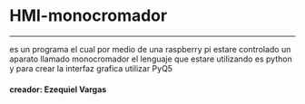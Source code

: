 # HMI-monocromador
___  
es un programa el cual por medio de una raspberry pi estare controlado un aparato llamado monocromador 
el lenguaje que estare utilizando es python y para crear la interfaz grafica utilizar PyQ5


#### creador: Ezequiel Vargas
